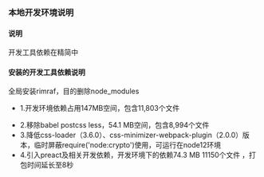 ### 本地开发环境说明
#### 说明
开发工具依赖在精简中

#### 安装的开发工具依赖说明
全局安装rimraf，目的删除node_modules

- 1.开发环境依赖占用147MB空间，包含11,803个文件
<!-- ![安装的开发工具依赖说明](./assets/dev.png) -->
- 2.移除babel postcss less，54.1 MB空间，包含8,994个文件
- 3.降低css-loader（3.6.0）、css-minimizer-webpack-plugin（2.0.0）版本，临时屏蔽require('node:crypto')使用，可运行在node12环境
- 4.引入preact及相关开发依赖，开发环境下的依赖74.3 MB 11150个文件 ，打包时间延长至8秒




